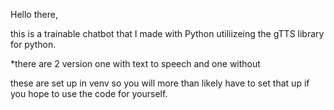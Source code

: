 Hello there,

this is a trainable chatbot that I made with Python utiliizeing the gTTS library for python.

*there are 2 version one with text to speech and one without

these are set up in venv so you will more than likely have to set that up if you hope to use the code for yourself.

